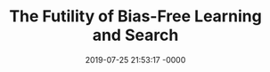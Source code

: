 ---
layout: post
title:  "The Futility of Bias-Free Learning and Search"
date:   2019-07-25 21:53:17 -0000
categories: deep-learning
redirect_to: https://www.cs.hmc.edu/~montanez/projects/futility-of-bias-free-search.html
---